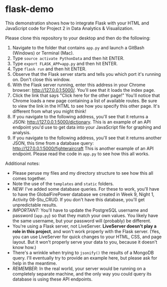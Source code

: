 # flask-demo
This demonstration shows how to integrate Flask with your HTML and JavaScript code for Project 2 in Data Analytics &amp; Visualization. 


Please clone this repository to your desktop and then do the following:

1. Navigate to the folder that contains ``app.py`` and launch a GitBash (Windows) or Terminal (Mac). 
1. Type ``source activate PythonData`` and then hit ENTER.
1. Type ``export FLASK_APP=app.py`` and then hit ENTER.
1. Type ``flask run`` and then hit ENTER.
1. Observe that the Flask server starts and tells you which port it's running on. Don't close this window.
1. With the Flask server running, enter this address in your Chrome browser: http://127.0.0.1:5000/. You'll see that it loads the index page. 
1. Click the link that says "Click here for the other page!" You'll notice that Chrome loads a new page containing a list of available routes. Be sure to view the link in the HTML to see how you specify this other page. It's different from what you might think!
1. If you navigate to the following address, you'll see that it returns a JSON: http://127.0.0.1:5000/dictionary. This is an example of an API endpoint you'd use to get data into your JavaScript file for graphing and analysis. 
1. If you navigate to the following address, you'll see that it returns another JSON, this time from a database query: http://127.0.0.1:5000/fighteraircraft This is another example of an API endpoint. Please read the code in ``app.py`` to see how this all works. 

Additional notes: 
* Please peruse my files and my directory structure to see how this all comes together.
* Note the use of the ``templates`` and ``static`` folders. 
* *NEW:* I've added some database queries. For these to work, you'll have to have the GlobalFirePower database we created in Week 9, Night 1, Activity 08-Stu_CRUD. If you don't have this database, you'll get unpredictable results.
* *IMPORTANT:* You'll have to update the PostgreSQL username and password (``app.py``) so that they match your own values. You likely have the same username, but your password will (probably) be different.
* You're using a Flask server, not LiveServer. **LiveServer doesn't play a role in this project**, and won't work properly with the Flask server. (Yes, you can use LiveServer for quick changes to your HTML, CSS, and page layout. But it won't properly serve your data to you, because it doesn't know how.)
* There's a wrinkle when trying to ``jsonify()`` the results of a MongoDB query. I'll eventually try to provide an example here, but please ask for help in the meantime.  
* *REMEMBER*: In the real world, your server would be running on a completely separate  machine, and the only way you could query its database is using these API endpoints. 

